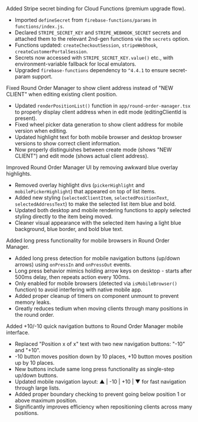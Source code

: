 Added Stripe secret binding for Cloud Functions (premium upgrade flow).

- Imported `defineSecret` from `firebase-functions/params` in `functions/index.js`.
- Declared `STRIPE_SECRET_KEY` and `STRIPE_WEBHOOK_SECRET` secrets and attached them to the relevant 2nd-gen functions via the `secrets` option.
- Functions updated: `createCheckoutSession`, `stripeWebhook`, `createCustomerPortalSession`.
- Secrets now accessed with `STRIPE_SECRET_KEY.value()` etc., with environment-variable fallback for local emulators.
- Upgraded `firebase-functions` dependency to `^4.4.1` to ensure secret-param support.

Fixed Round Order Manager to show client address instead of "NEW CLIENT" when editing existing client position.

- Updated `renderPositionList()` function in `app/round-order-manager.tsx` to properly display client address when in edit mode (editingClientId is present).
- Fixed wheel picker data generation to show client address for mobile version when editing.
- Updated highlight text for both mobile browser and desktop browser versions to show correct client information.
- Now properly distinguishes between create mode (shows "NEW CLIENT") and edit mode (shows actual client address).

Improved Round Order Manager UI by removing awkward blue overlay highlights.

- Removed overlay highlight divs (`pickerHighlight` and `mobilePickerHighlight`) that appeared on top of list items.
- Added new styling (`selectedClientItem`, `selectedPositionText`, `selectedAddressText`) to make the selected list item blue and bold.
- Updated both desktop and mobile rendering functions to apply selected styling directly to the item being moved.
- Cleaner visual appearance with the selected item having a light blue background, blue border, and bold blue text.

Added long press functionality for mobile browsers in Round Order Manager.

- Added long press detection for mobile navigation buttons (up/down arrows) using `onPressIn` and `onPressOut` events.
- Long press behavior mimics holding arrow keys on desktop - starts after 500ms delay, then repeats action every 100ms.
- Only enabled for mobile browsers (detected via `isMobileBrowser()` function) to avoid interfering with native mobile app.
- Added proper cleanup of timers on component unmount to prevent memory leaks.
- Greatly reduces tedium when moving clients through many positions in the round order.

Added +10/-10 quick navigation buttons to Round Order Manager mobile interface.

- Replaced "Position x of x" text with two new navigation buttons: "-10" and "+10".
- -10 button moves position down by 10 places, +10 button moves position up by 10 places.
- New buttons include same long press functionality as single-step up/down buttons.
- Updated mobile navigation layout: ▲ | -10 | +10 | ▼ for fast navigation through large lists.
- Added proper boundary checking to prevent going below position 1 or above maximum position.
- Significantly improves efficiency when repositioning clients across many positions. 